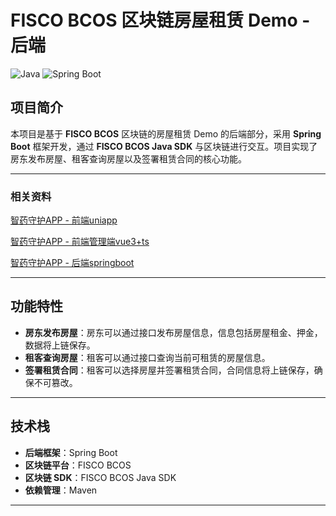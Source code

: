 # FISCO BCOS 区块链房屋租赁 Demo - 后端

  ![Java](https://img.shields.io/badge/Java-17-orange)
  ![Spring Boot](https://img.shields.io/badge/Spring%20Boot-3.1.0-green)

## 项目简介

本项目是基于 **FISCO BCOS** 区块链的房屋租赁 Demo 的后端部分，采用 **Spring Boot** 框架开发，通过 **FISCO BCOS Java SDK** 与区块链进行交互。项目实现了房东发布房屋、租客查询房屋以及签署租赁合同的核心功能。

---


  ### 相关资料

  [智药守护APP - 前端uniapp](https://github.com/gjy945/SmartMedicineGuardia_fronted.git)

  [智药守护APP - 前端管理端vue3+ts](https://github.com/gjy945/SmartMedicineGuardia_fronted_admin.git)

  [智药守护APP - 后端springboot](https://github.com/gjy945/SmartMedicineGuardia_banked.git)

---

## 功能特性

- **房东发布房屋**：房东可以通过接口发布房屋信息，信息包括房屋租金、押金，数据将上链保存。
- **租客查询房屋**：租客可以通过接口查询当前可租赁的房屋信息。
- **签署租赁合同**：租客可以选择房屋并签署租赁合同，合同信息将上链保存，确保不可篡改。

---

## 技术栈

- **后端框架**：Spring Boot
- **区块链平台**：FISCO BCOS
- **区块链 SDK**：FISCO BCOS Java SDK
- **依赖管理**：Maven

---
